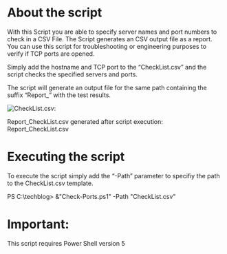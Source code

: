 # About the script
With this Script you are able to specify server names and port numbers to check in a CSV File. The Script generates an CSV output file as a report. You can use this script for troubleshooting or engineering purposes to verify if TCP ports are opened.

Simply add the hostname and TCP port to the “CheckList.csv” and the script checks the specified servers and ports.

The script will generate an output file for the same path containing the suffix “Report_” with the test results.

 ![CheckList.csv:](https://tech.nicolonsky.ch/content/images//2017/10/2017-10-18_1242.png)

Report_CheckList.csv generated after script execution: Report_CheckList.csv

# Executing the script

To execute the script simply add the “-Path” parameter to specifiy the path to the CheckList.csv template.

PS C:\techblog> &"Check-Ports.ps1" -Path "CheckList.csv"



# Important:

This script requires Power Shell version 5
